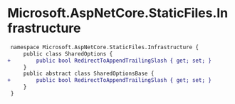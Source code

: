 # Microsoft.AspNetCore.StaticFiles.Infrastructure

``` diff
 namespace Microsoft.AspNetCore.StaticFiles.Infrastructure {
     public class SharedOptions {
+        public bool RedirectToAppendTrailingSlash { get; set; }
     }
     public abstract class SharedOptionsBase {
+        public bool RedirectToAppendTrailingSlash { get; set; }
     }
 }
```

